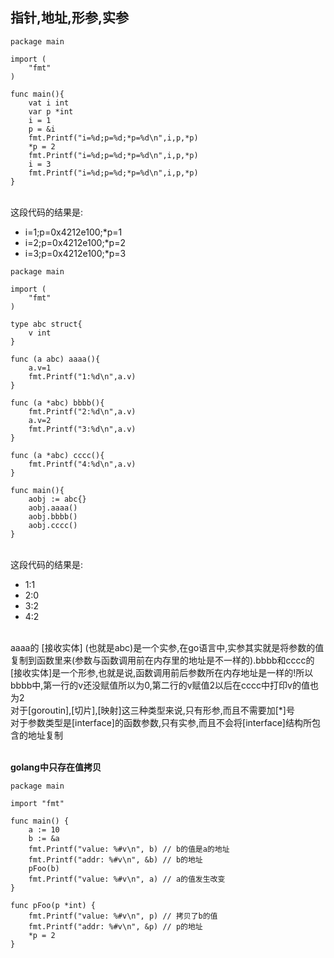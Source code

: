 ## 指针,地址,形参,实参
```
package main

import (
    "fmt"
)

func main(){
    vat i int
    var p *int
    i = 1
    p = &i
    fmt.Printf("i=%d;p=%d;*p=%d\n",i,p,*p)
    *p = 2
    fmt.Printf("i=%d;p=%d;*p=%d\n",i,p,*p)
    i = 3
    fmt.Printf("i=%d;p=%d;*p=%d\n",i,p,*p)
}

```
<br> 这段代码的结果是:
- i=1;p=0x4212e100;*p=1
- i=2;p=0x4212e100;*p=2
- i=3;p=0x4212e100;*p=3

```
package main

import (
    "fmt"
)

type abc struct{
    v int
}

func (a abc) aaaa(){
    a.v=1
    fmt.Printf("1:%d\n",a.v)
}

func (a *abc) bbbb(){
    fmt.Printf("2:%d\n",a.v)
    a.v=2
    fmt.Printf("3:%d\n",a.v)
}

func (a *abc) cccc(){
    fmt.Printf("4:%d\n",a.v)
}

func main(){
    aobj := abc{}
    aobj.aaaa()
    aobj.bbbb()
    aobj.cccc()
}
```
<br> 这段代码的结果是:
- 1:1
- 2:0
- 3:2
- 4:2

<br> aaaa的 [接收实体] (也就是abc)是一个实参,在go语言中,实参其实就是将参数的值复制到函数里来(参数与函数调用前在内存里的地址是不一样的).bbbb和cccc的[接收实体]是一个形参,也就是说,函数调用前后参数所在内存地址是一样的!所以bbbb中,第一行的v还没赋值所以为0,第二行的v赋值2以后在cccc中打印v的值也为2
<br> 对于[goroutin],[切片],[映射]这三种类型来说,只有形参,而且不需要加[*]号
<br> 对于参数类型是[interface]的函数参数,只有实参,而且不会将[interface]结构所包含的地址复制

<br> **golang中只存在值拷贝**
```
package main

import "fmt"

func main() {
	a := 10
	b := &a
	fmt.Printf("value: %#v\n", b) // b的值是a的地址
	fmt.Printf("addr: %#v\n", &b) // b的地址
	pFoo(b)
	fmt.Printf("value: %#v\n", a) // a的值发生改变
}

func pFoo(p *int) {
	fmt.Printf("value: %#v\n", p) // 拷贝了b的值
	fmt.Printf("addr: %#v\n", &p) // p的地址
	*p = 2
}
```